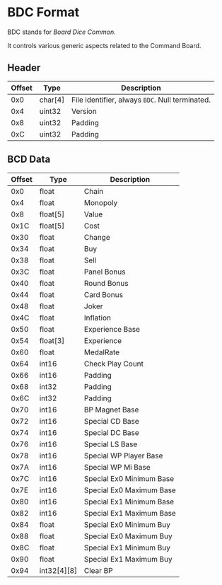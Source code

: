 # BDC Format

BDC stands for *Board Dice Common*.

It controls various generic aspects related to the Command Board.

## Header

| Offset | Type  | Description
|--------|-------|------------
| 0x0     | char[4]   | File identifier, always `BDC`. Null terminated.
| 0x4     | uint32  | Version
| 0x8     | uint32  | Padding
| 0xC     | uint32  | Padding

## BCD Data

| Offset | Type  | Description
|--------|-------|------------
| 0x0     | float   | Chain
| 0x4     | float   | Monopoly
| 0x8     | float[5]   | Value
| 0x1C    | float[5]   | Cost
| 0x30    | float   | Change
| 0x34    | float   | Buy
| 0x38    | float   | Sell
| 0x3C    | float   | Panel Bonus
| 0x40    | float   | Round Bonus
| 0x44    | float   | Card Bonus
| 0x48    | float   | Joker
| 0x4C    | float   | Inflation
| 0x50    | float   | Experience Base
| 0x54    | float[3]   | Experience
| 0x60    | float   | MedalRate
| 0x64    | int16  | Check Play Count
| 0x66    | int16  | Padding
| 0x68    | int32  | Padding
| 0x6C    | int32  | Padding
| 0x70    | int16  | BP Magnet Base
| 0x72    | int16  | Special CD Base
| 0x74    | int16  | Special DC Base
| 0x76    | int16  | Special LS Base
| 0x78    | int16  | Special WP Player Base
| 0x7A    | int16  | Special WP Mi Base
| 0x7C    | int16  | Special Ex0 Minimum Base
| 0x7E    | int16  | Special Ex0 Maximum Base
| 0x80    | int16  | Special Ex1 Minimum Base
| 0x82    | int16  | Special Ex1 Maximum Base
| 0x84    | float  | Special Ex0 Minimum Buy
| 0x88    | float  | Special Ex0 Maximum Buy
| 0x8C    | float  | Special Ex1 Minimum Buy
| 0x90    | float  | Special Ex1 Maximum Buy
| 0x94    | int32[4][8]  | Clear BP